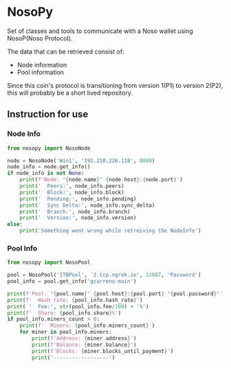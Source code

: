 # NosoPy

Set of classes and tools to communicate with a Noso wallet using NosoP(Noso Protocol).

The data that can be retrieved consist of:

- Node information
- Pool information

Since this coin's protocol is transitioning from version 1(P1) to version 2(P2), this will probably be a short lived repository.

## Instruction for use

### Node Info

```py
from nosopy import NosoNode

node = NosoNode('Win1', '192.210.226.118', 8080)
node_info = node.get_info()
if node_info is not None:
    print(f'Node: "{node.name}" {node.host}:{node.port}')
    print('  Peers:', node_info.peers)
    print('  Block:', node_info.block)
    print('  Pending:', node_info.pending)
    print('  Sync Delta:', node_info.sync_delta)
    print('  Branch:', node_info.branch)
    print('  Version:', node_info.version)
else:
    print('Something went wrong while retreiving the NodeInfo')
```

### Pool Info

```py
from nosopy import NosoPool

pool = NosoPool('ITBPool', '2.tcp.ngrok.io', 11687, 'Password')
pool_info = pool.get_info('gcarreno-main')

print(f'Pool: "{pool.name}" {pool.host}:{pool.port} "{pool.password}"')
print(f'  Hash rate: {pool_info.hash_rate}')
print( '  Fee:', str(pool_info.fee/100) + '%')
print(f'  Share: {pool_info.share}%')
if pool_info.miners_count > 0:
    print(f'  Miners: {pool_info.miners_count}')
    for miner in pool_info.miners:
        print(f'Address: {miner.address}')
        print(f'Balance: {miner.balance}')
        print(f'Blocks: {miner.blocks_until_payment}')
        print('------------------')
```
